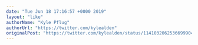 ```yaml
---
date: "Tue Jun 18 17:16:57 +0000 2019"
layout: "like"
authorName: "Kyle Pflug"
authorUrl: "https://twitter.com/kylealden"
originalPost: "https://twitter.com/kylealden/status/1141032062536699904"
---
```

